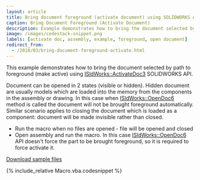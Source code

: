 ```yaml
---
layout: article
title: Bring document foreground (activate document) using SOLIDWORKS API
caption: Bring Document Foreground (Activate Document)
description: Example demonstrates how to bring the document selected by path to foreground (make active)
image: /images/codestack-snippet.png
labels: [activate doc, assembly, example, foreground, open document]
redirect_from:
  - /2018/03/bring-document-foreground-activate.html
---
```

This example demonstrates how to bring the document selected by path to foreground (make active) using [ISldWorks::ActivateDoc3](http://help.solidworks.com/2018/english/api/sldworksapi/solidworks.interop.sldworks~solidworks.interop.sldworks.isldworks~activatedoc3.html) SOLIDWORKS API.

Document can be opened in 2 states (visible or hidden). Hidden document are usually models which are loaded into the memory from the components in the assembly or drawing. In this case when [ISldWorks::OpenDoc6](http://help.solidworks.com/2017/english/api/sldworksapi/solidworks.interop.sldworks~solidworks.interop.sldworks.isldworks~opendoc6.html) method is called the document will not be brought foreground automatically. Similar scenario applies to closing the document which is loaded as a component: document will be made invisible rather than closed.

* Run the macro when no files are opened - file will be opened and closed
* Open assembly and run the macro. In this case [ISldWorks::OpenDoc6](http://help.solidworks.com/2017/english/api/sldworksapi/solidworks.interop.sldworks~solidworks.interop.sldworks.isldworks~opendoc6.html) API doesn't force the part to be brought foreground, so it is required to force activate it.

[Download sample files](SimpleBox.zip)

{% include_relative Macro.vba.codesnippet %}